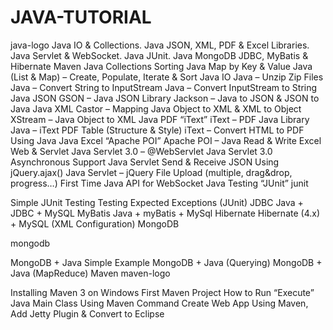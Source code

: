 JAVA-TUTORIAL
=============
java-logo
Java IO & Collections.
Java JSON, XML, PDF & Excel Libraries.
Java Servlet & WebSocket.
Java JUnit.
Java MongoDB
JDBC, MyBatis & Hibernate
Maven
Java Collections
Sorting Java Map by Key & Value
Java (List & Map) – Create, Populate, Iterate & Sort
Java IO
Java – Unzip Zip Files
Java – Convert String to InputStream
Java – Convert InputStream to String
Java JSON
GSON – Java JSON Library
Jackson – Java to JSON & JSON to Java
Java XML
Castor – Mapping Java Object to XML & XML to Object
XStream – Java Object to XML
Java PDF “iText”
iText – PDF Java Library
Java – iText PDF Table (Structure & Style)
iText – Convert HTML to PDF Using Java
Java Excel “Apache POI”
Apache POI – Java Read & Write Excel
Web & Servlet
Java Servlet 3.0 – @WebServlet
Java Servlet 3.0 Asynchronous Support
Java Servlet Send & Receive JSON Using jQuery.ajax()
Java Servlet – jQuery File Upload (multiple, drag&drop, progress…)
First Time Java API for WebSocket
Java Testing “JUnit”
junit

 

 

 

Simple JUnit Testing
Testing Expected Exceptions (JUnit)
JDBC
Java + JDBC + MySQL
MyBatis
Java + myBatis + MySql
Hibernate
Hibernate (4.x) + MySQL (XML Configuration)
MongoDB
 

mongodb

 

 

 

 

 

 

MongoDB + Java Simple Example
MongoDB + Java (Querying)
MongoDB + Java (MapReduce)
Maven
maven-logo
 

 

 

Installing Maven 3 on Windows
First Maven Project
How to Run “Execute” Java Main Class Using Maven Command
Create Web App Using Maven, Add Jetty Plugin & Convert to Eclipse
